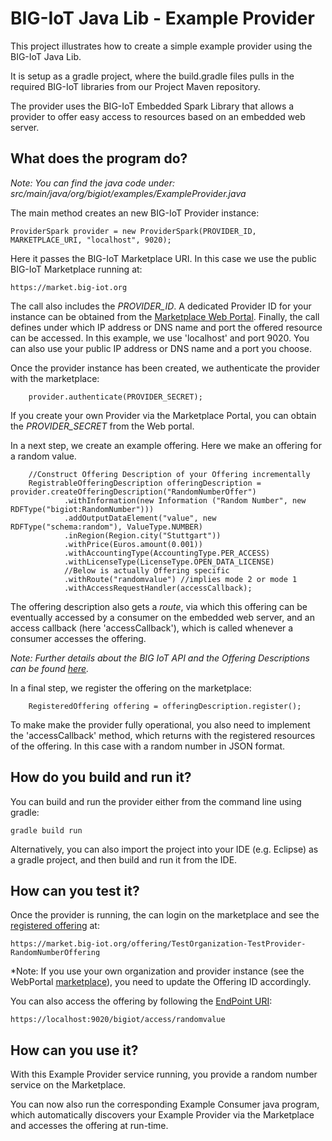 # BIG-IoT Java Lib - Example Provider

This project illustrates how to create a simple example provider using the BIG-IoT Java Lib.

It is setup as a gradle project, where the build.gradle files pulls in the required BIG-IoT libraries from our Project Maven repository.

The provider uses the BIG-IoT Embedded Spark Library that allows a provider to offer easy access to resources based on an embedded web server. 


## What does the program do?

*Note: You can find the java code under: src/main/java/org/bigiot/examples/ExampleProvider.java*

The main method creates an new BIG-IoT Provider instance: 

	ProviderSpark provider = new ProviderSpark(PROVIDER_ID, MARKETPLACE_URI, "localhost", 9020);
		
Here it passes the BIG-IoT Marketplace URI. In this case we use the public BIG-IoT Marketplace running at:

	https://market.big-iot.org
		
The call also includes the *PROVIDER_ID*. A dedicated Provider ID for your instance can be obtained from the [Marketplace Web Portal](https://market.big-iot.org/). Finally, the call defines under which IP address or DNS name and port the offered resource can be accessed. In this example, we use 'localhost' and port 9020. You can also use your public IP address or DNS name and a port you choose. 

Once the provider instance has been created, we authenticate the provider with the marketplace:
		
	    provider.authenticate(PROVIDER_SECRET);
	 	    
If you create your own Provider via the Marketplace Portal, you can obtain the *PROVIDER_SECRET* from the Web portal.
	 	    
In a next step, we create an example offering. Here we make an offering for a random value.

	    //Construct Offering Description of your Offering incrementally
	    RegistrableOfferingDescription offeringDescription = provider.createOfferingDescription("RandomNumberOffer")
	    		.withInformation(new Information ("Random Number", new RDFType("bigiot:RandomNumber")))
	    		.addOutputDataElement("value", new RDFType("schema:random"), ValueType.NUMBER)
	    		.inRegion(Region.city("Stuttgart"))
	    		.withPrice(Euros.amount(0.001))
	    		.withAccountingType(AccountingType.PER_ACCESS)
	    		.withLicenseType(LicenseType.OPEN_DATA_LICENSE)
	    		//Below is actually Offering specific	
	    		.withRoute("randomvalue") //implies mode 2 or mode 1
	    		.withAccessRequestHandler(accessCallback);
	  
The offering description also gets a *route*, via which this offering can be eventually accessed by a consumer on the embedded web server, and an access callback (here 'accessCallback'), which is called whenever a consumer accesses the offering.

*Note: Further details about the BIG IoT API and the Offering Descriptions can be found [here](https://big-iot.github.io/).*

In a final step, we register the offering on the marketplace:
	    
	    RegisteredOffering offering = offeringDescription.register();

To make make the provider fully operational, you also need to implement the 'accessCallback' method, which returns with the registered resources of the offering. In this case with a random number in JSON format.


## How do you build and run it?

You can build and run the provider either from the command line using gradle:

	gradle build run
	
Alternatively, you can also import the project into your IDE (e.g. Eclipse) as a gradle project, and then build and run it from the IDE.


## How can you test it? 

Once the provider is running, the can login on the marketplace and see the [registered offering](https://market.big-iot.org/offering/TestOrganization-TestProvider-RandomNumberOffering) at:

	https://market.big-iot.org/offering/TestOrganization-TestProvider-RandomNumberOffering	

*Note: If you use your own organization and provider instance (see the WebPortal [marketplace](https://market.big-iot.org/)), you need to update the Offering ID accordingly. 

You can also access the offering by following the [EndPoint URI](https://localhost:9020/bigiot/access/randomvalue):

	https://localhost:9020/bigiot/access/randomvalue

	
## How can you use it?

With this Example Provider service running, you provide a random number service on the Marketplace. 

You can now also run the corresponding Example Consumer java program, which automatically discovers your Example Provider via the Marketplace and accesses the offering at run-time.

